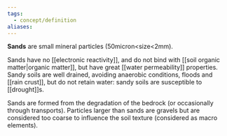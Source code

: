 ```yaml
---
tags:
  - concept/definition
aliases:
---
```

**Sands** are small mineral particles (50micron<size<2mm).

Sands have no [[electronic reactivity]], and do not bind with [[soil organic matter|organic matter]], but have great [[water permeability]] properties. Sandy soils are well drained, avoiding anaerobic conditions, floods and [[rain crust]], but do not retain water: sandy soils are susceptible to [[drought]]s.

Sands are formed from the degradation of the bedrock (or occasionally through transports). Particles larger than sands are gravels but are considered  too coarse to influence the soil texture (considered as macro elements).
